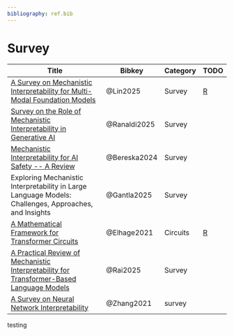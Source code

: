 ```yaml
---
bibliography: ref.bib
---
```



# Survey



| Title                                                                                                                        | Bibkey       | Category | TODO                        |
| ---------------------------------------------------------------------------------------------------------------------------- | ------------ | -------- | --------------------------- |
| [A Survey on Mechanistic Interpretability for Multi-Modal Foundation Models](https://arxiv.org/pdf/2502.17516)               | @Lin2025     | Survey   | [R](notes/lin2025survey.md) |
| [Survey on the Role of Mechanistic Interpretability in Generative AI](https://www.mdpi.com/2504-2289/9/8/193)                | @Ranaldi2025 | Survey   |                             |
| [Mechanistic Interpretability for AI Safety -- A Review](https://arxiv.org/pdf/2404.14082)                                   | @Bereska2024 | Survey   |                             |
| Exploring Mechanistic Interpretability in Large Language Models: Challenges, Approaches, and Insights                        | @Gantla2025  | Survey   |                             |
| [A Mathematical Framework for Transformer Circuits](https://transformer-circuits.pub/2021/framework/index.html)              | @Elhage2021  | Circuits | [R](notes/circuits.md)      |
| [A Practical Review of Mechanistic Interpretability for Transformer-Based Language Models](https://arxiv.org/pdf/2407.02646) | @Rai2025     | Survey   |                             |
| [A Survey on Neural Network Interpretability](https://arxiv.org/pdf/2012.14261)                                              | @Zhang2021   | survey   |                             |

testing